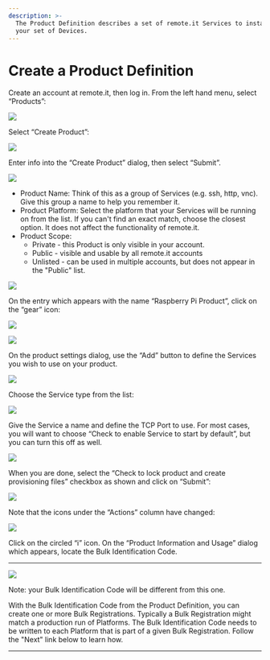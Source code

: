 ```yaml
---
description: >-
  The Product Definition describes a set of remote.it Services to install on
  your set of Devices.
---
```


# Create a Product Definition

Create an account at remote.it, then log in.  From the left hand menu, select “Products”:

![](../../.gitbook/assets/image%20%28113%29.png)

Select “Create Product”:

![](../../.gitbook/assets/image%20%2881%29.png)

Enter info into the “Create Product” dialog, then select “Submit”.

![](../../.gitbook/assets/image%20%28167%29.png)

* Product Name: Think of this as a group of Services \(e.g. ssh, http, vnc\).  Give this group a name to help you remember it.
* Product Platform: Select the platform that your Services will be running on from the list.  If you can't find an exact match, choose the closest option.  It does not affect the functionality of remote.it.
* Product Scope: 
  * Private - this Product is only visible in your account.
  * Public - visible and usable by all remote.it accounts
  * Unlisted - can be used in multiple accounts, but does not appear in the "Public" list.

![](../../.gitbook/assets/image%20%28463%29.png)

On the entry which appears with the name “Raspberry Pi Product”, click on the “gear” icon:

![](../../.gitbook/assets/image%20%2879%29.png)

![](../../.gitbook/assets/image%20%28307%29.png)

On the product settings dialog, use the “Add” button to define the Services you wish to use on your product.  

![](../../.gitbook/assets/image%20%28369%29.png)

Choose the Service type from the list:

![](../../.gitbook/assets/image%20%28440%29.png)

Give the Service a name and define the TCP Port to use.  For most cases, you will want to choose “Check to enable Service to start by default”, but you can turn this off as well.

![](../../.gitbook/assets/image%20%28461%29.png)

When you are done, select the “Check to lock product and create provisioning files” checkbox as shown and click on “Submit”:

![](../../.gitbook/assets/image%20%28352%29.png)

Note that the icons under the “Actions” column have changed:

![](../../.gitbook/assets/image%20%28501%29.png)

Click on the circled “i” icon.  On the “Product Information and Usage” dialog which appears, locate the Bulk Identification Code.  
****

![](../../.gitbook/assets/image%20%28358%29.png)

Note: your Bulk Identification Code will be different from this one.  

With the Bulk Identification Code from the Product Definition, you can create one or more Bulk Registrations.  Typically a Bulk Registration might match a production run of Platforms.  The Bulk Identification Code needs to be written to each Platform that is part of a given Bulk Registration.  Follow the "Next" link below to learn how.  
****

